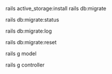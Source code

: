 rails active_storage:install
rails db:migrate

rails db:migrate:status

rails db:migrate:log

rails db:migrate:reset


rails g model

rails g controller
